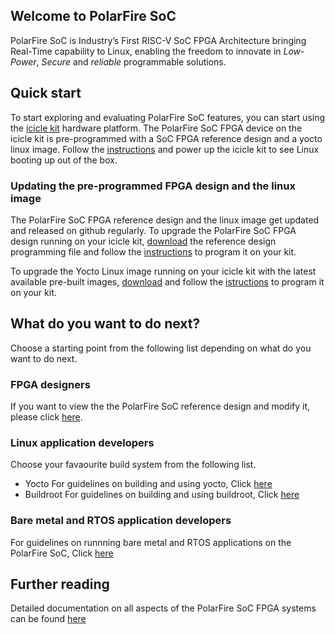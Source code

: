 ## Welcome to PolarFire SoC

PolarFire SoC is Industry’s First RISC-V SoC FPGA Architecture bringing Real-Time capability to Linux, enabling the freedom to innovate in _Low-Power_, _Secure_ and _reliable_ programmable solutions.

## Quick start
To start exploring and evaluating PolarFire SoC features, you can start using the [icicle kit](https://www.microsemi.com/products/fpga-soc/polarfire-soc-icicle-quick-start-guide#hardware) hardware platform. The PolarFire SoC FPGA device on the icicle kit is pre-programmed with a SoC FPGA reference design and a yocto linux image. Follow the [instructions](https://www.microsemi.com/products/fpga-soc/polarfire-soc-icicle-quick-start-guide#getting-started) and power up the icicle kit to see Linux booting up out of the box.

### Updating the pre-programmed FPGA design and the linux image
The PolarFire SoC FPGA reference design and the linux image get updated and released on github regularly. To upgrade the PolarFire SoC FPGA design running on your icicle kit,  [download](https://github.com/polarfire-soc/icicle-kit-reference-design/releases) the reference design programming file and follow the [instructions](https://github.com/polarfire-soc/polarfire-soc-documentation/blob/master/boards/mpfs-icicle-kit-es/updating-icicle-kit/updating-icicle-kit-design-and-linux.md#programming-the-polarfire-soc-design) to program it on your kit.

To upgrade the Yocto Linux image running on your icicle kit with the latest available pre-built images, [download](https://github.com/polarfire-soc/meta-polarfire-soc-yocto-bsp/releases) and follow the [istructions](https://github.com/polarfire-soc/polarfire-soc-documentation/blob/master/boards/mpfs-icicle-kit-es/updating-icicle-kit/updating-icicle-kit-design-and-linux.md#programming-the-linux-image) to program it on your kit.
 
## What do you want to do next?
Choose a starting point from the following list depending on what do you want to do next.

### FPGA designers
If you want to view the the PolarFire SoC reference design and modify it, please click [here](https://github.com/polarfire-soc/icicle-kit-reference-design). 
### Linux application developers
Choose your favaourite build system from the following list.
* Yocto
   For guidelines on building and using yocto, Click [here](https://github.com/polarfire-soc/meta-polarfire-soc-yocto-bsp#microchip-polarfire-soc-yocto-bsp)
* Buildroot
   For guidelines on building and using buildroot, Click [here](https://github.com/polarfire-soc/polarfire-soc-buildroot-sdk#microchip-polarfire-soc-linux-software-development-kit)
### Bare metal and RTOS application developers
For guidelines on runnning bare metal and RTOS applications on the PolarFire SoC, Click [here](https://github.com/polarfire-soc/polarfire-soc-bare-metal-library#polarfire-soc-bare-metal-library)

## Further reading
Detailed documentation on all aspects of the PolarFire SoC FPGA systems can be found [here](https://github.com/polarfire-soc/polarfire-soc-documentation)



